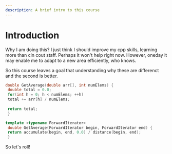 ```yaml
---
description: A brief intro to this course
---
```


# Introduction

Why I am doing this? I just think I should improve my cpp skills, learning more than cin cout staff. Perhaps it won't help right now. However, oneday it may enable me to adapt to a new area efficiently, who knows.

So this course leaves a goal that understanding why these are differenct and the second is better.

```cpp
double GetAverage(double arr[], int numElems) {
 double total = 0.0;
 for(int h = 0; h < numElems; ++h)
 total += arr[h] / numElems;
 
 return total;
 }
```

```cpp
template <typename ForwardIterator>
 double GetAverage(ForwardIterator begin, ForwardIterator end) {
 return accumulate(begin, end, 0.0) / distance(begin, end);
 }
```

So let's roll!

